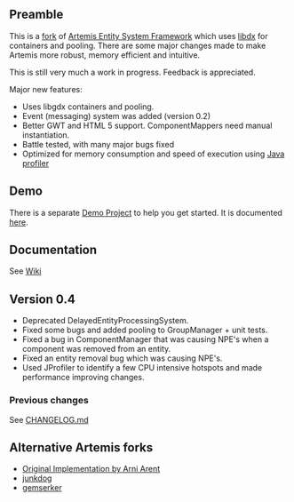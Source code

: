## Preamble

This is a [fork](https://code.google.com/p/artemis-framework/) of [Artemis Entity System Framework](http://gamadu.com/artemis/) which uses [libdx](http://libgdx.badlogicgames.com/) for containers and pooling. There are some major changes made to make Artemis more robust, memory efficient and intuitive. 

This is still very much a work in progress. Feedback is appreciated.

Major new features:
 - Uses libgdx containers and pooling.
 - Event (messaging) system was added (version 0.2)
 - Better GWT and HTML 5 support. ComponentMappers need manual instantiation.
 - Battle tested, with many major bugs fixed
 - Optimized for memory consumption and speed of execution using [Java profiler](http://www.ej-technologies.com/products/jprofiler/overview.html)

## Demo

There is a separate [Demo Project](https://github.com/apotapov/gdx-artemis-demo) to help you get started. It is documented [here](https://github.com/apotapov/gdx-artemis/wiki/Quick-tutorial).

## Documentation

See [Wiki](https://github.com/apotapov/gdx-artemis/wiki/)

## Version 0.4
 - Deprecated DelayedEntityProcessingSystem.
 - Fixed some bugs and added pooling to GroupManager + unit tests.
 - Fixed a bug in ComponentManager that was causing NPE's when a component was removed from an entity.
 - Fixed an entity removal bug which was causing NPE's.
 - Used JProfiler to identify a few CPU intensive hotspots and made performance improving changes.

### Previous changes
See [CHANGELOG.md](https://github.com/apotapov/gdx-artemis/blob/master/CHANGELOG.md)

## Alternative Artemis forks

 - [Original Implementation by Arni Arent](https://code.google.com/p/artemis-framework/)
 - [junkdog](https://github.com/junkdog/artemis-odb)
 - [gemserker](https://github.com/gemserk/commons-gdx)